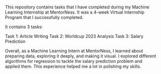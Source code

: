 This repository contains tasks that I have completed during my Machine Learning Internship at MentorNess.
It was a 4-week Virtual Internship Program that I successfully completed.

It contains 3 tasks:

Task 1: Article Writing
Task 2: Worldcup 2023 Analysis
Task 3: Salary Prediction

Overall, as a Machine Learning Intern at MentorNess, I learned about preparing data, exploring it deeply, and making it visual. 
I explored different algorithms for regression to tackle the salary prediction problem and applied them.
This experience helped me a lot in polishing my skills.
